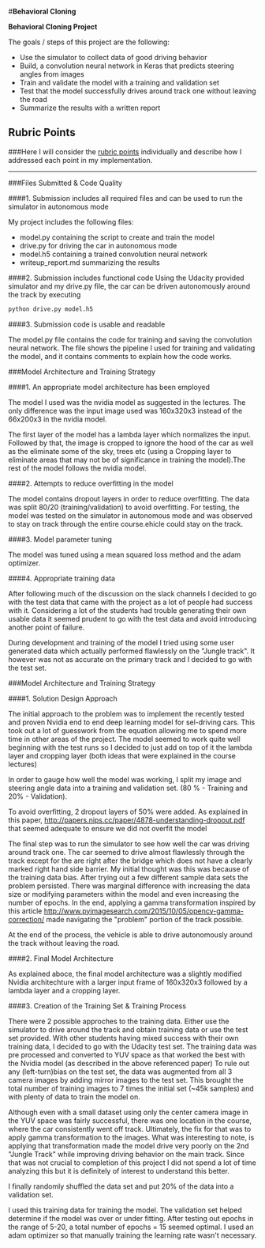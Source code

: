 #**Behavioral Cloning** 


**Behavioral Cloning Project**

The goals / steps of this project are the following:
* Use the simulator to collect data of good driving behavior
* Build, a convolution neural network in Keras that predicts steering angles from images
* Train and validate the model with a training and validation set
* Test that the model successfully drives around track one without leaving the road
* Summarize the results with a written report


[//]: # (Image References)

[image1]: ./Nvidia-architecture.png "Model Visualization"
[image2]: ./examples/placeholder.png "Grayscaling"
[image3]: ./examples/placeholder_small.png "Recovery Image"
[image4]: ./examples/placeholder_small.png "Recovery Image"
[image5]: ./examples/placeholder_small.png "Recovery Image"
[image6]: ./examples/placeholder_small.png "Normal Image"
[image7]: ./examples/placeholder_small.png "Flipped Image"

## Rubric Points
###Here I will consider the [rubric points](https://review.udacity.com/#!/rubrics/432/view) individually and describe how I addressed each point in my implementation.  

---
###Files Submitted & Code Quality

####1. Submission includes all required files and can be used to run the simulator in autonomous mode

My project includes the following files:
* model.py containing the script to create and train the model
* drive.py for driving the car in autonomous mode
* model.h5 containing a trained convolution neural network 
* writeup_report.md summarizing the results

####2. Submission includes functional code
Using the Udacity provided simulator and my drive.py file, the car can be driven autonomously around the track by executing 
```sh
python drive.py model.h5
```

####3. Submission code is usable and readable

The model.py file contains the code for training and saving the convolution neural network. The file shows the pipeline I used for training and validating the model, and it contains comments to explain how the code works.

###Model Architecture and Training Strategy

####1. An appropriate model architecture has been employed

The model I used was the nvidia model as suggested in the lectures. The only difference was the input image used was 160x320x3 instead of the 66x200x3 in the nvidia model.

The first layer of the model has a lambda layer which normalizes the input. Followed by that, the image is cropped to ignore the hood of the car as well as the eliminate some of the sky, trees etc (using a Cropping layer to eliminate areas that may not be of significance in training the model).The rest of the model follows the nvidia model.

####2. Attempts to reduce overfitting in the model

The model contains dropout layers in order to reduce overfitting. 
The data was split 80/20 (training/validation) to avoid overfitting. For testing, the model was tested on the simulator in autonomous mode and was observed to stay on track through the entire course.ehicle could stay on the track.

####3. Model parameter tuning

The model was tuned using a mean squared loss method and the adam optimizer.

####4. Appropriate training data

After following much of the discussion on the slack channels I decided to go with the test data that came with the project as a lot of people had success with it. Considering a lot of the students had trouble generating their own usable data it seemed prudent to go with the test data and avoid introducing another point of failure.

During development and training of the model I tried using some user generated data which actually performed flawlessly on the "Jungle track". It however was not as accurate on the primary track and I decided to go with the test set. 

###Model Architecture and Training Strategy

####1. Solution Design Approach

The initial approach to the problem was to implement the recently tested and proven Nvidia end to end deep learning model for sel-driving cars. This took out a lot of guesswork from the equation allowing me to spend more time in other areas of the project. The model seemed to work quite well beginning with the test runs so I decided to just add on top of it the lambda layer and cropping layer (both ideas that were explained in the course lectures)

In order to gauge how well the model was working, I split my image and steering angle data into a training and validation set. (80 % - Training and 20% - Validation). 

To avoid overfitting, 2 dropout layers of 50% were added.
As explained in this paper, http://papers.nips.cc/paper/4878-understanding-dropout.pdf that seemed adequate to ensure we did not overfit the model

The final step was to run the simulator to see how well the car was driving around track one. The car seemed to drive almost flawlessly through the track except for the are right after the bridge which does not have a clearly marked right hand side barrier. My initial thought was this was because of the training data bias. After trying out a few different sample data sets the problem persisted. There was marginal difference with increasing the data size or modifying parameters within the model and even increasing the number of epochs.
In the end, applying a gamma transformation inspired by this article
http://www.pyimagesearch.com/2015/10/05/opencv-gamma-correction/ made navigating the "problem" portion of the track possible.

At the end of the process, the vehicle is able to drive autonomously around the track without leaving the road.

####2. Final Model Architecture

As explained aboce, the final model architecture was a slightly modified Nvidia architechture with a larger input frame of 160x320x3 followed by a lambda layer and a cropping layer. 

####3. Creation of the Training Set & Training Process

There were 2 possible approches to the training data. Either use the simulator to drive around the track and obtain training data or use the test set provided. With other students having mixed success with their own training data, I decided to go with the Udacity test set.
The training data was pre processed and converted to YUV space as that worked the best with the Nvidia model (as described in the above referenced paper) To rule out any (left-turn)bias on the test set, the data was augmented from all 3 camera images by adding mirror images to the test set. This brought the total number of training images to 7 times the initial set (~45k samples) and with plenty of data to train the model on.

Although even with a small dataset using only the center camera image in the YUV space was fairly successful, there was one location in the course, where the car consistently went off track. Ultimately, the fix for that was to apply gamma transformation to the images. 
What was interesting to note, is applying that transformation made the model drive very poorly on the 2nd "Jungle Track" while improving driving behavior on the main track. Since that was not crucial to completion of this project I did not spend a lot of time analyzing this but it is definitely of interest to understand this better.

I finally randomly shuffled the data set and put 20% of the data into a validation set. 

I used this training data for training the model. The validation set helped determine if the model was over or under fitting. After testing out epochs in the range of 5-20, a total number of epochs = 15 seemed optimal. I used an adam optimizer so that manually training the learning rate wasn't necessary.
